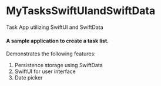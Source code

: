 # MyTasksSwiftUIandSwiftData
Task App utilizing SwiftUI and SwiftData

#### A sample application to create a task list. 


Demonstrates the following features:

1. Persistence storage using SwiftData
2. SwiftUI for user interface
3. Date picker

